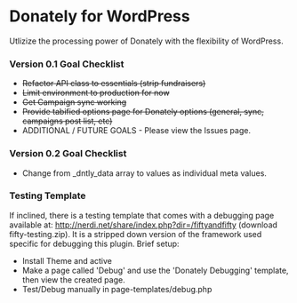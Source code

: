Donately for WordPress
==================

Utlizize the processing power of Donately with the flexibility of WordPress.

### Version 0.1 Goal Checklist
* ~~Refactor API class to essentials (strip fundraisers)~~
* ~~Limit environment to production for now~~
* ~~Get Campaign sync working~~
* ~~Provide tabified options page for Donately options (general, sync, campaigns post list, etc)~~
* ADDITIONAL / FUTURE GOALS - Please view the Issues page.


### Version 0.2 Goal Checklist
* Change from _dntly_data array to values as individual meta values.

### Testing Template

If inclined, there is a testing template that comes with a debugging page available at: http://nerdi.net/share/index.php?dir=/fiftyandfifty (download fifty-testing.zip). It is a stripped down version of the framework used specific for debugging this plugin. Brief setup:

* Install Theme and active
* Make a page called 'Debug' and use the 'Donately Debugging' template, then view the created page.
* Test/Debug manually in page-templates/debug.php